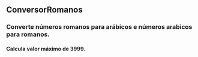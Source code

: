 ## ConversorRomanos
### Converte números romanos para arábicos e números arabicos para romanos.
#### Calcula  valor máximo de 3999.
